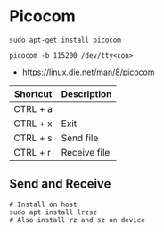 # Picocom
```
sudo apt-get install picocom

picocom -b 115200 /dev/tty<con>
```
- https://linux.die.net/man/8/picocom

| Shortcut | Description |
| -------- | ----------- |
| CTRL + a  | 
| CTRL + x  | Exit |
| CTRL + s | Send file |
| CTRL + r | Receive file |

## Send and Receive
```
# Install on host
sudo apt install lrzsz
# Also install rz and sz on device
```